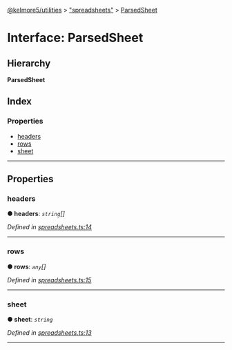 [@kelmore5/utilities](../README.md) > ["spreadsheets"](../modules/_spreadsheets_.md) > [ParsedSheet](../interfaces/_spreadsheets_.parsedsheet.md)

# Interface: ParsedSheet

## Hierarchy

**ParsedSheet**

## Index

### Properties

* [headers](_spreadsheets_.parsedsheet.md#headers)
* [rows](_spreadsheets_.parsedsheet.md#rows)
* [sheet](_spreadsheets_.parsedsheet.md#sheet)

---

## Properties

<a id="headers"></a>

###  headers

**● headers**: *`string`[]*

*Defined in [spreadsheets.ts:14](https://github.com/kelmore5/javascript-utilities/blob/33ea4fd/lib/spreadsheets.ts#L14)*

___
<a id="rows"></a>

###  rows

**● rows**: *`any`[]*

*Defined in [spreadsheets.ts:15](https://github.com/kelmore5/javascript-utilities/blob/33ea4fd/lib/spreadsheets.ts#L15)*

___
<a id="sheet"></a>

###  sheet

**● sheet**: *`string`*

*Defined in [spreadsheets.ts:13](https://github.com/kelmore5/javascript-utilities/blob/33ea4fd/lib/spreadsheets.ts#L13)*

___

